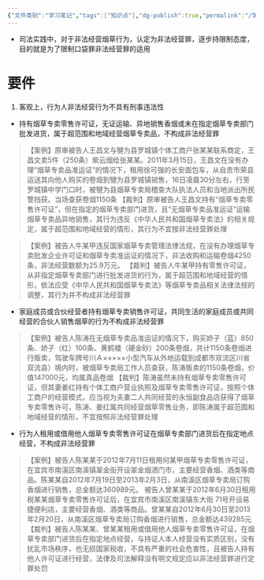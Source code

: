 ```yaml
---
{"文件类别":"学习笔记","tags":["知识点"],"dg-publish":true,"permalink":"/学习笔记studyup/知识点cheese/非法经营烟草/","dgPassFrontmatter":true,"noteIcon":"","created":"2024-09-24T18:12:39.733+08:00","updated":"2024-09-25T10:13:41.504+08:00"}
---
```


- 司法实践中，对于非法经营烟草行为，认定为非法经营罪，逐步持限制态度，目的就是为了限制口袋罪非法经营罪的适用
# 要件
1. 客观上，行为人非法经营行为不具有刑事违法性
- 持有烟草专卖零售许可证，无证运输、异地销售香烟或未在指定烟草专卖部门批发进货，属于超范围和地域经营烟草专卖品，不构成非法经营罪

>【案例】原审被告人王昌文与犍为县罗城镇个体工商户张某某联系商定，王昌文卖5件（250条）紫云烟给张某某。2011年3月15日，王昌文在没有办理“烟草专卖品准运证”的情况下，租用徐可强的长安面包车，从自贡市荣县运送其向他人购买的卷烟到犍为县罗城镇销售，16日凌晨30分左右，行至罗城镇中学门口时，被犍为县烟草专卖局稽查大队执法人员和当地派出所民警挡获。当场查获卷烟1150条
>【裁判】原审被告人王昌文持有“烟草专卖零售许可证”，但在指定的烟草专卖部门进货，且“无烟草专卖品准运证”运输烟草专卖品异地销售，其行为违反《中华人民共和国烟草专卖法》的相关规定，属于超范围和地域经营的情形，其行为不宜按非法经营罪处理

>【案例】被告人牛某甲违反国家烟草专卖管理法律法规，在没有办理烟草专卖批发企业许可证和烟草专卖准运证的情况下，非法收购和运输卷烟4250条，非法经营数额为25.9万元。
>【裁判】被告人牛某甲持有零售许可证，从非指定烟草专卖部门进行批发进货的行为，属于超范围和地域经营的情形，依法应受《中华人民共和国烟草专卖法》等烟草专卖品相关法律法规的调整，其行为并不构成非法经营罪

- 家庭成员或合伙经营者持有烟草专卖销售许可证，共同生活的家庭成员或共同经营的合伙人销售烟草的行为不构成非法经营罪

>【案例】被告人陈涛在无烟草专卖品准运证的情况下，购买娇子（蓝）850条、娇子（红）100条、黄鹤楼（硬金砂）200条卷烟，共计1150条卷烟进行贩卖，驾驶车牌号川Ａ×××××小型汽车从外地运载到成都市双流区川省双流县）境内时，被烟草专卖局工作人员查获，陈涛贩卖的1150条卷烟，价值147000元，均属真品卷烟
>【裁判】陈涛虽然未持有烟草专卖零售许可证，但其妻姜红持有个体工商户营业执照及烟草专卖零售许可证，按照个体工商户的经营模式，应当视为夫妻二人共同经营的永恒副食品店获得了烟草专卖零售许可，陈涛、姜红属共同经营烟草零售业务，即陈涛属于超范围和地域经营的情形，不宜按照非法经营罪处理

- 行为人租用或借用他人烟草专卖零售许可证在烟草专卖部门进货后在指定地点经营，不构成非法经营罪

>【案例】被告人陈某某于2012年7月11日租用何某甲烟草专卖零售许可证，在宜宾市南溪区南溪镇翠金街开设翠金烟酒门市，主要经营香烟、酒类等商品。陈某某自2012年7月19日至2013年2月3日，从南溪区烟草专卖局订购香烟进行销售，总金额达360989元。 被告人曾某某于2012年6月30日租用税某某烟草专卖零售许可证后，在宜宾市南溪区南溪镇东大街 71号开设易捷便利店，主要经营香烟、酒类等商品。曾某某自2012年6月30日至2013年2月20日，从南溪区烟草专卖局订购香烟进行销售，总金额达439285元
>【裁判】被告人陈某某、曾某某租用或借用他人烟草专卖零售许可证，在烟草专卖部门进货后在指定地点经营，与持证人本人经营没有实质区别，没有扰乱市场秩序，也无损国家税收，不具有严重的社会危害性，且被告人持有他人许可证进行经营，法律及司法解释没有明文规定应以非法经营罪进行定罪处罚